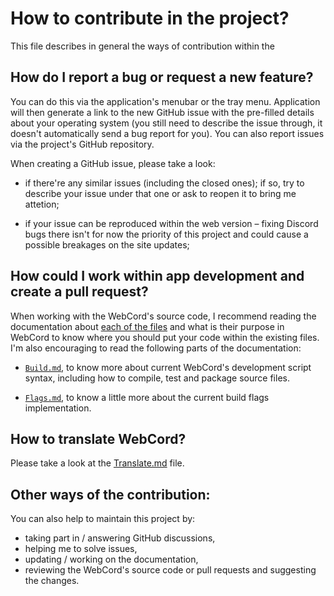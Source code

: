 # How to contribute in the project?

This file describes in general the ways of contribution within the 

## How do I report a bug or request a new feature?

You can do this via the application's menubar or the tray menu. Application will
then generate a link to the new GitHub issue with the pre-filled details about
your operating system (you still need to describe the issue through, it doesn't
automatically send a bug report for you). You can also report issues via the
project's GitHub repository.

When creating a GitHub issue, please take a look:

  - if there're any similar issues (including the closed ones); if so, try to
    describe your issue under that one or ask to reopen it to bring me attetion;

  - if your issue can be reproduced within the web version – fixing Discord
    bugs there isn't for now the priority of this project and could cause a
    possible breakages on the site updates;

## How could I work within app development and create a pull request?

When working with the WebCord's source code, I recommend reading the
documentation about [each of the files](./Files.md) and what is their purpose in
WebCord to know where you should put your code within the existing files. I'm
also encouraging to read the following parts of the documentation:

- [`Build.md`], to know more about current WebCord's development script syntax,
  including how to compile, test and package source files.

- [`Flags.md`], to know a little more about the current build flags
  implementation.

## How to translate WebCord?

Please take a look at the [Translate.md](./Translate.md) file.

## Other ways of the contribution:

You can also help to maintain this project by:
  - taking part in / answering GitHub discussions,
  - helping me to solve issues,
  - updating / working on the documentation,
  - reviewing the WebCord's source code or pull requests and suggesting the
    changes.

[`Build.md`]: Build.md
[`Flags.md`]: Flags.md